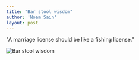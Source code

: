 ```yaml
---
title: "Bar stool wisdom"
author: 'Noam Sain'
layout: post
---
```


"A marriage license should be like a fishing license."

![Bar stool wisdom](https://2.bp.blogspot.com/_8aN4krk1nsk/Si6AJ-BSdvI/AAAAAAAAALQ/IHyT1nAIWkA/s1600/image001.jpg "Bar stool wisdom")
